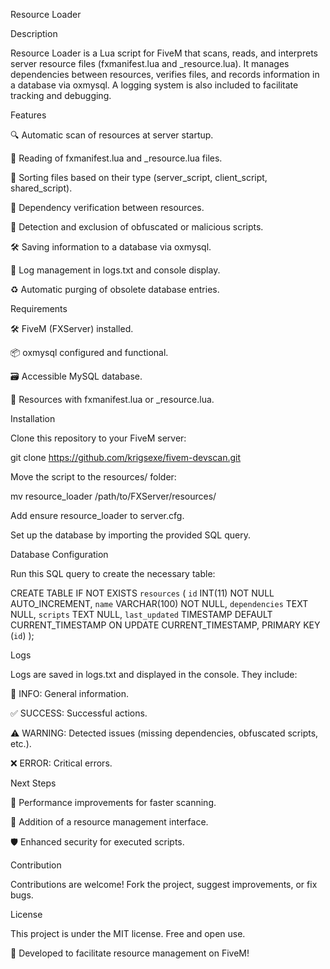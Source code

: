 Resource Loader

Description

Resource Loader is a Lua script for FiveM that scans, reads, and interprets server resource files (fxmanifest.lua and _resource.lua). It manages dependencies between resources, verifies files, and records information in a database via oxmysql. A logging system is also included to facilitate tracking and debugging.

Features

🔍 Automatic scan of resources at server startup.

📂 Reading of fxmanifest.lua and _resource.lua files.

📑 Sorting files based on their type (server_script, client_script, shared_script).

🔄 Dependency verification between resources.

🚫 Detection and exclusion of obfuscated or malicious scripts.

🛠 Saving information to a database via oxmysql.

📝 Log management in logs.txt and console display.

♻ Automatic purging of obsolete database entries.

Requirements

🛠 FiveM (FXServer) installed.

📦 oxmysql configured and functional.

🗃 Accessible MySQL database.

📜 Resources with fxmanifest.lua or _resource.lua.

Installation

Clone this repository to your FiveM server:

git clone https://github.com/krigsexe/fivem-devscan.git

Move the script to the resources/ folder:

mv resource_loader /path/to/FXServer/resources/

Add ensure resource_loader to server.cfg.

Set up the database by importing the provided SQL query.

Database Configuration

Run this SQL query to create the necessary table:

CREATE TABLE IF NOT EXISTS `resources` (
    `id` INT(11) NOT NULL AUTO_INCREMENT,
    `name` VARCHAR(100) NOT NULL,
    `dependencies` TEXT NULL,
    `scripts` TEXT NULL,
    `last_updated` TIMESTAMP DEFAULT CURRENT_TIMESTAMP ON UPDATE CURRENT_TIMESTAMP,
    PRIMARY KEY (`id`)
);

Logs

Logs are saved in logs.txt and displayed in the console. They include:

📢 INFO: General information.

✅ SUCCESS: Successful actions.

⚠ WARNING: Detected issues (missing dependencies, obfuscated scripts, etc.).

❌ ERROR: Critical errors.

Next Steps

📌 Performance improvements for faster scanning.

🔄 Addition of a resource management interface.

🛡 Enhanced security for executed scripts.

Contribution

Contributions are welcome! Fork the project, suggest improvements, or fix bugs.

License

This project is under the MIT license. Free and open use.

🚀 Developed to facilitate resource management on FiveM!

